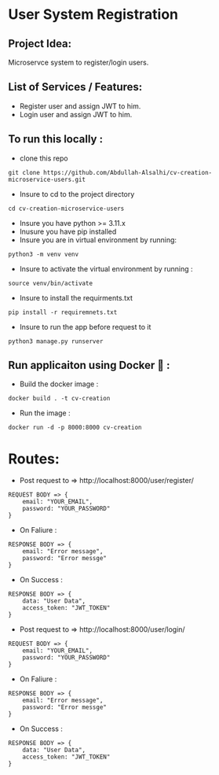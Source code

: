 # User System Registration

## Project Idea:

Microservce system to register/login users.

## List of Services / Features:

- Register user and assign JWT to him.
- Login user and assign JWT to him.

## To run this locally :

- clone this repo

```
git clone https://github.com/Abdullah-Alsalhi/cv-creation-microservice-users.git
```

- Insure to cd to the project directory

```
cd cv-creation-microservice-users
```

- Insure you have python >= 3.11.x
- Inusure you have pip installed
- Insure you are in virtual environment by running:

```
python3 -m venv venv
```

- Insure to activate the virtual environment by running :

```
source venv/bin/activate
```

- Insure to install the requirments.txt

```
pip install -r requiremnets.txt
```

- Insure to run the app before request to it

```
python3 manage.py runserver
```

## Run applicaiton using Docker 🐬 :

- Build the docker image :

``` shell
docker build . -t cv-creation
```

- Run the image :

``` shell
docker run -d -p 8000:8000 cv-creation
```


# Routes:

- Post request to => http://localhost:8000/user/register/

```
REQUEST BODY => {
    email: "YOUR_EMAIL",
    password: "YOUR_PASSWORD"
}

```

- On Faliure :

```
RESPONSE BODY => {
    email: "Error message",
    password: "Error messge"
}
```

- On Success :

```
RESPONSE BODY => {
    data: "User Data",
    access_token: "JWT_TOKEN"
}
```

- Post request to => http://localhost:8000/user/login/

```
REQUEST BODY => {
    email: "YOUR_EMAIL",
    password: "YOUR_PASSWORD"
}

```

- On Faliure :

```
RESPONSE BODY => {
    email: "Error message",
    password: "Error messge"
}
```

- On Success :

```
RESPONSE BODY => {
    data: "User Data",
    access_token: "JWT_TOKEN"
}
```
